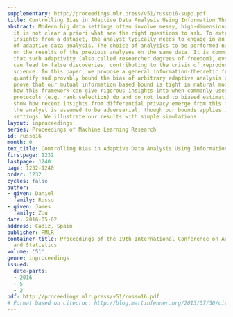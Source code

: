 ```yaml
---
supplementary: http://proceedings.mlr.press/v51/russo16-supp.pdf
title: Controlling Bias in Adaptive Data Analysis Using Information Theory
abstract: Modern big data settings often involve messy, high-dimensional data, where
  it is not clear a priori what are the right questions to ask. To extract the most
  insights from a dataset, the analyst typically needs to engage in an iterative process
  of adaptive data analysis. The choice of analytics to be performed next depends
  on the results of the previous analyses on the same data. It is commonly recognized
  that such adaptivity (also called researcher degrees of freedom), even if well-intentioned,
  can lead to false discoveries, contributing to the crisis of reproducibility in
  science. In this paper, we propose a general information-theoretic framework to
  quantify and provably bound the bias of arbitrary adaptive analysis process. We
  prove that our mutual information based bound is tight in natural models. We show
  how this framework can give rigorous insights into when commonly used feature selection
  protocols (e.g. rank selection) do and do not lead to biased estimation. We also
  show how recent insights from differential privacy emerge from this framework when
  the analyst is assumed to be adversarial, though our bounds applies in more general
  settings. We illustrate our results with simple simulations.
layout: inproceedings
series: Proceedings of Machine Learning Research
id: russo16
month: 0
tex_title: Controlling Bias in Adaptive Data Analysis Using Information Theory
firstpage: 1232
lastpage: 1240
page: 1232-1240
order: 1232
cycles: false
author:
- given: Daniel
  family: Russo
- given: James
  family: Zou
date: 2016-05-02
address: Cadiz, Spain
publisher: PMLR
container-title: Proceedings of the 19th International Conference on Artificial Intelligence
  and Statistics
volume: '51'
genre: inproceedings
issued:
  date-parts:
  - 2016
  - 5
  - 2
pdf: http://proceedings.mlr.press/v51/russo16.pdf
# Format based on citeproc: http://blog.martinfenner.org/2013/07/30/citeproc-yaml-for-bibliographies/
---
```

